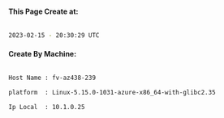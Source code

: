 
   
#### This Page Create at:

```bash

2023-02-15 - 20:30:29 UTC

```

#### Create By Machine:

```bash

Host Name : fv-az438-239

platform  : Linux-5.15.0-1031-azure-x86_64-with-glibc2.35

Ip Local  : 10.1.0.25

```

